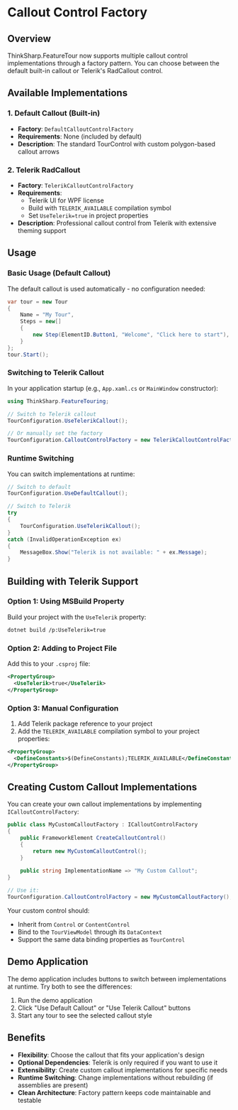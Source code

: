 # Callout Control Factory

## Overview

ThinkSharp.FeatureTour now supports multiple callout control implementations through a factory pattern. You can choose between the default built-in callout or Telerik's RadCallout control.

## Available Implementations

### 1. Default Callout (Built-in)
- **Factory**: `DefaultCalloutControlFactory`
- **Requirements**: None (included by default)
- **Description**: The standard TourControl with custom polygon-based callout arrows

### 2. Telerik RadCallout
- **Factory**: `TelerikCalloutControlFactory`
- **Requirements**: 
  - Telerik UI for WPF license
  - Build with `TELERIK_AVAILABLE` compilation symbol
  - Set `UseTelerik=true` in project properties
- **Description**: Professional callout control from Telerik with extensive theming support

## Usage

### Basic Usage (Default Callout)

The default callout is used automatically - no configuration needed:

```csharp
var tour = new Tour
{
    Name = "My Tour",
    Steps = new[]
    {
        new Step(ElementID.Button1, "Welcome", "Click here to start"),
    }
};
tour.Start();
```

### Switching to Telerik Callout

In your application startup (e.g., `App.xaml.cs` or `MainWindow` constructor):

```csharp
using ThinkSharp.FeatureTouring;

// Switch to Telerik callout
TourConfiguration.UseTelerikCallout();

// Or manually set the factory
TourConfiguration.CalloutControlFactory = new TelerikCalloutControlFactory();
```

### Runtime Switching

You can switch implementations at runtime:

```csharp
// Switch to default
TourConfiguration.UseDefaultCallout();

// Switch to Telerik
try
{
    TourConfiguration.UseTelerikCallout();
}
catch (InvalidOperationException ex)
{
    MessageBox.Show("Telerik is not available: " + ex.Message);
}
```

## Building with Telerik Support

### Option 1: Using MSBuild Property

Build your project with the `UseTelerik` property:

```bash
dotnet build /p:UseTelerik=true
```

### Option 2: Adding to Project File

Add this to your `.csproj` file:

```xml
<PropertyGroup>
  <UseTelerik>true</UseTelerik>
</PropertyGroup>
```

### Option 3: Manual Configuration

1. Add Telerik package reference to your project
2. Add the `TELERIK_AVAILABLE` compilation symbol to your project properties:

```xml
<PropertyGroup>
  <DefineConstants>$(DefineConstants);TELERIK_AVAILABLE</DefineConstants>
</PropertyGroup>
```

## Creating Custom Callout Implementations

You can create your own callout implementations by implementing `ICalloutControlFactory`:

```csharp
public class MyCustomCalloutFactory : ICalloutControlFactory
{
    public FrameworkElement CreateCalloutControl()
    {
        return new MyCustomCalloutControl();
    }
    
    public string ImplementationName => "My Custom Callout";
}

// Use it:
TourConfiguration.CalloutControlFactory = new MyCustomCalloutFactory();
```

Your custom control should:
- Inherit from `Control` or `ContentControl`
- Bind to the `TourViewModel` through its `DataContext`
- Support the same data binding properties as `TourControl`

## Demo Application

The demo application includes buttons to switch between implementations at runtime. Try both to see the differences:

1. Run the demo application
2. Click "Use Default Callout" or "Use Telerik Callout" buttons
3. Start any tour to see the selected callout style

## Benefits

- **Flexibility**: Choose the callout that fits your application's design
- **Optional Dependencies**: Telerik is only required if you want to use it
- **Extensibility**: Create custom callout implementations for specific needs
- **Runtime Switching**: Change implementations without rebuilding (if assemblies are present)
- **Clean Architecture**: Factory pattern keeps code maintainable and testable

